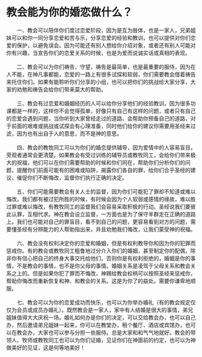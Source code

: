 # 教会能为你的婚恋做什么？



<p>　　一、教会可以陪伴你们度过恋爱阶段，因为是互为肢体，也是一家人，兄弟姐妹可以和你一同分享恋爱和苦与乐，分享恋爱的经验和教训，也可以提供对你们恋爱的保护，以避免误会。因为可能还有别人想给你介绍对象，或者还有别人可能对你有兴趣，当宣告你们的恋爱关系的时候，也是为爱而说诚实话或真相的表现。<br />
&nbsp;<br />
　　二、教会可以为你们祷告，守望，祷告是最简单，也是最重要的服侍，因为在人不能，在神凡事都能，恋爱的一路上有很多试探和软弱，你们需要教会借着祷告来托住你们。如果有能聆听你们分享的小组，也可以把你们的挑战给大家分享，大家的劝勉和祷告会给你们带来莫大的帮助。<br />
&nbsp;<br />
　　三、教会有过恋爱和婚姻经历的人可以给你分享他们的经验教训，因为很多功课都是一样的，这样你不会觉得孤单，好像只有自己有这样的问题，或者只有自己的恋爱会遇到问题，当你听到大家曾经走过的道路，会帮助你预备自己的道路，对于前面的艰难或挑战或试探会有心理准备，同时他们给你的建议你需要用圣经来过滤，因为也有出自于人的意思，而不是神的意思。<br />
&nbsp;<br />
　　四、教会的教牧同工可以为你们的婚恋提供辅导，因为爱情中的人容易盲目，旁观者通常会更清楚。如果教会有受过训练的辅导员或教牧同工，会给你们带来极大的祝福，他们可以在你们需要帮助的时候和你们同在，帮助你们分析你们的问题，提醒你们前面可能有的困难或陷阱，揭露你们各自的罪，给你们合乎圣经的建议，催促你们不断悔改，监督你们执行正确的决定。<br />
&nbsp;<br />
　　五、你们可能需要教会有关人士的监督，因为你们可能犯了罪却不知道或难以悔改。我们都有被过犯所胜的时候，有时候会因为个人软弱或感情的缘故，难以胜过罪或难以悔改，有教牧同工的监督我们会容易采取积极的行动。圣经说我们要彼此认罪，互相代求。神在教会设立监督，一方面也是为了保守羊群走在正确的道路上。我们也可能对自己的罪盲目，看不到自己的问题，更容易看到对方的问题，需要懂圣经有分辨能力的人帮助指出来，并且劝勉我们悔改，让我们蒙受神的祝福。<br />
&nbsp;<br />
　　六、教会没有权利决定你的恋爱和婚姻，但是有权利教导你和因为你的犯罪而惩戒你。有的教会或教牧同工粗鲁地过分介入你们的婚姻，甚至制定你的配偶，除非你有信心把自己的终身大事交托给他们，否则你是有权利拒绝的，婚姻是你的事情，不是教会的事情，也不是你父母的事情。婚姻关系是凌驾于父母关系和教会关系之上的。但是如果你犯了罪而不悔改，神赐给教会权柄可以按照圣经来惩戒你，帮助你悔改而重新恢复和神、和教会的关系。这是为你了的益处。需要你谦卑地顺服。<br />
&nbsp;<br />
　　七、教会可以为你的恋爱成功而快乐，也可以为你举办婚礼（有的教会规定仅仅为会员或成员办婚礼）。既然教会是一家人，家中有人结婚是很大的事情，弟兄姐妹值得大大庆祝一场。婚礼如何办是你们的决定，可以交给教会办，也可以自己办，然后邀请弟兄姐妹一起来，你可以在教堂办，租个餐厅、酒店或宾馆办，也可以在教会办，大家也可以参与分担一些服侍。总是大家和和气气地就好。教会的带领人、牧师或教牧同工也可以为你们证婚，见证你们在神面前的约定，也可以为神做美好的见证，这是何等地美好！</p>